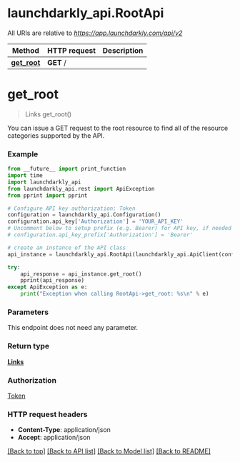 # launchdarkly_api.RootApi

All URIs are relative to *https://app.launchdarkly.com/api/v2*

Method | HTTP request | Description
------------- | ------------- | -------------
[**get_root**](RootApi.md#get_root) | **GET** / | 


# **get_root**
> Links get_root()



You can issue a GET request to the root resource to find all of the resource categories supported by the API.

### Example
```python
from __future__ import print_function
import time
import launchdarkly_api
from launchdarkly_api.rest import ApiException
from pprint import pprint

# Configure API key authorization: Token
configuration = launchdarkly_api.Configuration()
configuration.api_key['Authorization'] = 'YOUR_API_KEY'
# Uncomment below to setup prefix (e.g. Bearer) for API key, if needed
# configuration.api_key_prefix['Authorization'] = 'Bearer'

# create an instance of the API class
api_instance = launchdarkly_api.RootApi(launchdarkly_api.ApiClient(configuration))

try:
    api_response = api_instance.get_root()
    pprint(api_response)
except ApiException as e:
    print("Exception when calling RootApi->get_root: %s\n" % e)
```

### Parameters
This endpoint does not need any parameter.

### Return type

[**Links**](Links.md)

### Authorization

[Token](../README.md#Token)

### HTTP request headers

 - **Content-Type**: application/json
 - **Accept**: application/json

[[Back to top]](#) [[Back to API list]](../README.md#documentation-for-api-endpoints) [[Back to Model list]](../README.md#documentation-for-models) [[Back to README]](../README.md)

